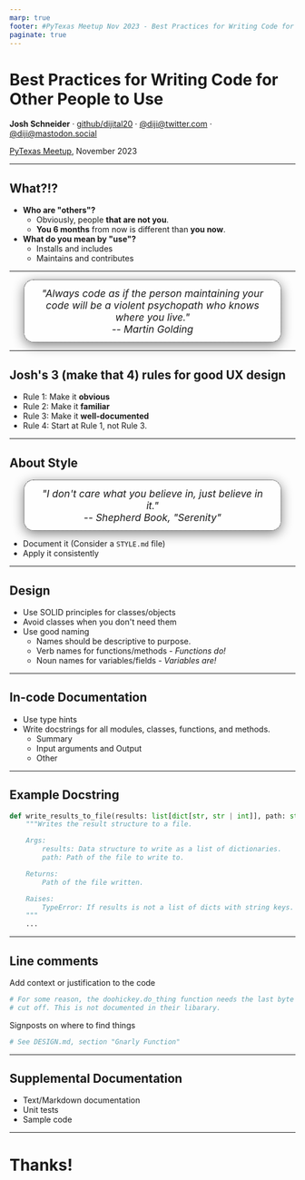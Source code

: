 ```yaml
---
marp: true
footer: #PyTexas Meetup Nov 2023 - Best Practices for Writing Code for Other People to Use
paginate: true
---
```


<style>
section {
  background-size: 20px 20px;
  background-image:
    linear-gradient(to right, rgba(205, 205, 255, 0.4) 1px, transparent 1px),
    linear-gradient(to bottom, rgba(205, 205, 255, 0.4) 1px, transparent 1px);
}

section.invert {
  background-size: 20px 20px;
  background-image:
    linear-gradient(to right, rgba(30, 30, 90, 0.4) 1px, transparent 1px),
    linear-gradient(to bottom, rgba(30, 30, 90, 0.4) 1px, transparent 1px);
}

div.quote_bubble {
  text-align: center; 
  font-size: 125%; 
  margin: 2.5% 5%; 
  padding: 2.5% 5%; 
  font-style: italic; 
  border: 1px dotted black; 
  border-radius: 1em; 
  box-shadow: gray 0 5px 20px;
  background: rgba(255, 255, 255, 0.6);
}
</style>

# Best Practices for Writing Code for Other People to Use

**Josh Schneider** · [github/dijital20](https://github.com/dijital20) · [@diji@twitter.com](https://twitter.com/diji) · [@diji@mastodon.social](https://mastodon.social/@diji)

[PyTexas Meetup](http://meetup.pytexas.org), November 2023

<!-- _class: invert -->
<!-- _paginate: false -->
<!-- _footer: "" -->

---

## What?!?

* **Who are "others"?**
  * Obviously, people **that are not you**.
  * **You 6 months** from now is different than **you now**.
* **What do you mean by "use"?**
  * Installs and includes
  * Maintains and contributes

---

<div class="quote_bubble">
"Always code as if the person maintaining your code will be a violent psychopath who knows where you live."
<br/>-- Martin Golding
</div>

---

## Josh's 3 (make that 4) rules for good UX design
* Rule 1: Make it **obvious**
* Rule 2: Make it **familiar**
* Rule 3: Make it **well-documented**
* Rule 4: Start at Rule 1, not Rule 3.

---

## About Style

<div class="quote_bubble">
"I don't care what you believe in, just believe in it."
<br/>-- Shepherd Book, "Serenity"
</div>

* Document it (Consider a `STYLE.md` file)
* Apply it consistently

---
## Design

* Use SOLID principles for classes/objects
* Avoid classes when you don't need them
* Use good naming
  * Names should be descriptive to purpose.
  * Verb names for functions/methods - *Functions do!*
  * Noun names for variables/fields - *Variables are!*

---

## In-code Documentation

* Use type hints
* Write docstrings for all modules, classes, functions, and methods.
  * Summary
  * Input arguments and Output
  * Other

---

## Example Docstring

```python
def write_results_to_file(results: list[dict[str, str | int]], path: str | Path) -> Path:
    """Writes the result structure to a file.

    Args:
        results: Data structure to write as a list of dictionaries.
        path: Path of the file to write to.

    Returns:
        Path of the file written.

    Raises:
        TypeError: If results is not a list of dicts with string keys.
    """
    ...
```

---

## Line comments

Add context or justification to the code

```python 
# For some reason, the doohickey.do_thing function needs the last byte
# cut off. This is not documented in their libarary.
```

Signposts on where to find things

```python
# See DESIGN.md, section "Gnarly Function"
```

---

## Supplemental Documentation

* Text/Markdown documentation
* Unit tests
* Sample code

---

# Thanks!

<!-- _class: invert -->
<!-- _paginate: false -->
<!-- _footer: "" -->
